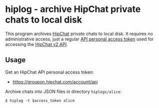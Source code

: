 hiplog - archive HipChat private chats to local disk
====================================================

This program archives [HipChat](https://www.hipchat.com/) private chats 
to local disk. It requires no administrative access, just a regular
[API personal access token](https://groupon.hipchat.com/account/api)
used for accessing the 
[HipChat v2 API](https://www.hipchat.com/docs/apiv2/).

Usage
-----

Get an HipChat API personal access token:

* https://groupon.hipchat.com/account/api

Archive chats into JSON files in directory `hiplogs/alice`:

    $ hiplog -t $access_token alice
